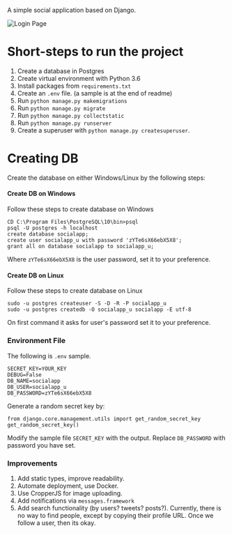 A simple social application based on Django.

![Login Page](https://i.imgur.com/9Muw11n.jpg)


# Short-steps to run the project

1. Create a database in Postgres
2. Create virtual environment with Python 3.6
3. Install packages from `requirements.txt`
4. Create an `.env` file. (a sample is at the end of readme)
5. Run `python manage.py makemigrations`
6. Run `python manage.py migrate`
7. Run `python manage.py collectstatic`
8. Run `python manage.py runserver`
9. Create a superuser with `python manage.py createsuperuser`.

# Creating DB

Create the database on either Windows/Linux by the following steps:

#### Create DB on Windows

Follow these steps to create database on Windows

    CD C:\Program Files\PostgreSQL\10\bin>psql
    psql -U postgres -h localhost
    create database socialapp;
    create user socialapp_u with password 'zYTe6sX66ebX5X8';
    grant all on database socialapp to socialapp_u;

Where `zYTe6sX66ebX5X8` is the user password, set it to your preference.

#### Create DB on Linux

Follow these steps to create database on Linux

    sudo -u postgres createuser -S -D -R -P socialapp_u
    sudo -u postgres createdb -O socialapp_u socialapp -E utf-8

On first command it asks for user's password set it to your preference.

### Environment File 

The following is `.env` sample.
    
    SECRET_KEY=YOUR_KEY
    DEBUG=False
    DB_NAME=socialapp
    DB_USER=socialapp_u
    DB_PASSWORD=zYTe6sX66ebX5X8

Generate a random secret key by:

    from django.core.management.utils import get_random_secret_key
    get_random_secret_key()

Modify the sample file `SECRET_KEY` with the output. Replace `DB_PASSWORD` with password you have set.

### Improvements

1. Add static types, improve readability. 
2. Automate deployment, use Docker. 
3. Use CropperJS for image uploading.
4. Add notifications via `messages.framework`
5. Add search functionality (by users? tweets? posts?). Currently, there is no way to find people, except by copying their profile URL. Once we follow a user, then its okay.

